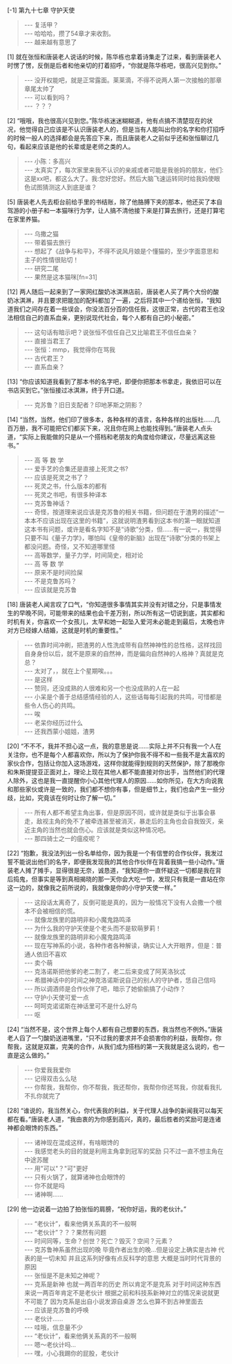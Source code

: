 
[-1] 第九十七章 守护天使
>--- 复活甲？<br>
>--- 哈哈哈，攒了54章才来收割。<br>
>--- 越来越有意思了<br>

[1] 就在张恒和唐装老人说话的时候，陈华栋也拿着诗集走了过来，看到唐装老人时愣了愣，反倒是后者和他亲切的打着招呼，“你就是陈华栋吧，很高兴见到你。”
>--- 没开权能吧，就是正常露面。莱莱滴，不得不说两人第一次接触的那章章尾太帅了<br>
>--- 可以看到吗？<br>
>--- ？？？<br>

[2] “哦哦，我也很高兴见到您。”陈华栋迷迷糊糊道，他有点搞不清楚现在的状况，他觉得自己应该是不认识唐装老人的，但是当有人能叫出你的名字和你打招呼的时候一般人的选择都会是先答应下来，而且唐装老人之前似乎还和张恒聊过几句，看起来应该是他的长辈或是老师之类的人。
>--- 小陈：多高兴<br>
>--- 太真实了，每次家里来我不认识的亲戚或者可能是我爸妈的朋友，他们:这是xx吧，都这么大了。我:您好您好。然后大脑飞速运转同时给我妈使眼色试图猜测这人到底是谁？<br>

[5] 唐装老人先去柜台前给手里的书结账，除了他胳膊下夹的那本，他还买了本自驾游的小册子和一本猫咪行为学，让人搞不清他接下来是打算去旅行，还是打算宅在家里养猫。
>--- 乌撒之猫<br>
>--- 带着猫去旅行<br>
>--- 想起了《战争与和平》，不得不说风月娘是个懂猫的，至少字面意思和主子的性情很贴切！<br>
>--- 研究二尾<br>
>--- 果然是这本猫咪[fn=31]<br>

[12] 两人随后一起来到了一家网红酸奶冰淇淋店前，唐装老人买了两个大份的酸奶冰淇淋，并且要求把能加的配料都加了一遍，之后将其中一个递给张恒，“我知道我们之间存在着一些误会，你没法百分百的信任我，这很正常，古代的君王也没法相信自己的直系血亲，更别说现代社会，每个人都有自己的小秘密。”
>--- 这句话有暗示吧？说张恒不信任自己又比喻君王不信任血亲？<br>
>--- 直接当君王了<br>
>--- 张恒：mmp，我觉得你在骂我<br>
>--- 古代君王？<br>
>--- 直系血亲？<br>

[13] “你应该知道我看到了那本书的名字吧，即便你把那本书拿走，我依旧可以在书店买到它。”张恒接过冰淇淋，终于开口道。
>--- 克苏鲁？旧日支配者？印地茅斯之阴影？<br>

[14] “当然，当然，他们印了很多本，各种各样的语言，各种各样的出版社……几百万册，我不可能把它们都买下来，况且你在网上也能找得到。”唐装老人点头道，“实际上我能做的只是从一个搭档和老朋友的角度给你建议，尽量远离这些书。”
>--- 高 等 数 学<br>
>--- 爱手艺的合集还是直接上死灵之书?<br>
>--- 应该是死灵之书了？<br>
>--- 死灵之书，什么版本的都有<br>
>--- 死灵之书吧，有很多种译本<br>
>--- 克苏鲁神话？<br>
>--- 奇怪，按道理来说应该是克苏鲁的相关书籍，但问题在于渣男的描述“一本本不应该出现在这里的书籍”，这就说明渣男看到这本书的第一眼就知道这本书有问题，或许是看名字知不是“诗歌”分类，但……有一说一，我觉得只要不叫《量子力学》，哪怕叫《皇帝的新脑》出现在“诗歌”分类的书架上都没问题。奇怪，又不知道哪里怪<br>
>--- 高等数学，量子力学，时间简史，相对论<br>
>--- 高 等 数 学<br>
>--- 原来不是时间捡屎<br>
>--- 不是克鲁苏吗？<br>
>--- 应该就是克苏鲁<br>

[18] 唐装老人闻言叹了口气，“你知道很多事情其实并没有对错之分，只是事情发生的早晚不同，可能带来的结果也会千差万别，所以所有这一切说到底，其实都和时机有关，你喜欢一个女孩儿，太早和她一起坠入爱河未必能走到最后，太晚也许对方已经嫁人结婚，这就是时机的重要性。”
>--- 依靠时间冲刷，把渣男的人性洗成带有自然神神性的总性格，这样找回自身身份以后，就不是原来的自然神，而是偏向自然神的人格神？真就是克总？<br>
>--- 太对了，，就在上个星期唉。。。<br>
>--- 是这样<br>
>--- 赞同，还没成熟的人很难和另一个也没成熟的人在一起<br>
>--- 小呆是个善于总结感情经验的人，这些话每每引起我的共鸣，可惜都是些令人伤心的共鸣。<br>
>--- 唉<br>
>--- 老呆你经历过什么<br>
>--- 还我西蒙小姐姐，渣男<br>

[20] “不不不，我并不担心这一点，我的意思是说……实际上并不只有我一个人在关注你，也不是每个人都喜欢你，所以为了保护你我不得不和一些我不是太喜欢的家伙合作，包括让你加入这场游戏，这样你就能得到规则的天然保护，除了那晚你和朱斯提提亚正面对上，理论上现在其他人都不能直接对你出手，当然他们的代理人除外，这也是我一直提醒你小心其他代理人的原因……如你所见，在大方向说我和那些家伙或许是一致的，我们都不想你有事，但是细节上，我们也会产生一些分歧，比如，究竟该在何时让你了解一切。”
>--- 所有人都不希望主角出事，但是原因不同，或许就是类似于出事会暴走，敌视主角的免不了被牵连甚至被消灭，暴走后的主角也会自我毁灭，亲近主角的当然也就会伤心。应该就是类似这种情况吧。<br>
>--- 那四骑士之一的瘟疫呢？<br>

[22] “抱歉，我没法列出一份名单给你，因为我是一个有信誉的合作伙伴，我发过誓不能说出他们的名字，即便我发现我的其他合作伙伴在背着我搞一些小动作。”唐装老人摊了摊手，显得很是无奈，诚恳道，“我知道你一直怀疑这一切都是我在背后捣鬼，但事实是等到真相揭晓的那一天你会大吃一惊，发现只有我是一直站在你这一边的，就像我之前所说的，我就像是你的小守护天使一样。”
>--- 这段话太离奇了，反倒可能是真的，因为一般情况下没有人会撒一个根本不会被相信的慌。<br>
>--- 就像龙族里的路明非和小魔鬼路鸣泽<br>
>--- 为什么我的守护天使是个老头而不是软萌萝莉！<br>
>--- 就像龙族里的路明非和小魔鬼路鸣泽<br>
>--- 现在写神系的小说，各种作者各种解读，确实让人大开眼界，但是：普通人依旧不喜欢<br>
>--- 卖个萌<br>
>--- 克洛诺斯把他爹的老二割了，老二后来变成了阿芙洛狄忒<br>
>--- 希腊神话中的时间之神克洛诺斯说自己的别人的守护者，恁自己信吗<br>
>--- 所以调酒师是合作伙伴了吧，暗示了她偷偷搞了小动作？<br>
>--- 守护小天使可爱一点<br>
>--- 呵呵克诺诺斯在神话里可不是什么好鸟<br>
>--- 呕<br>

[24] “当然不是，这个世界上每个人都有自己想要的东西，我当然也不例外。”唐装老人舀了一勺酸奶送进嘴里，“只不过我的要求并不会损害你的利益，我帮你，你帮我，这就是双赢，完美的合作，从我们成为搭档的第一天我就是这么说的，也一直是这么做的。”
>--- 你爱我我爱你<br>
>--- 记得双击么么哒<br>
>--- 你帮我，我帮你，你不帮我，我还帮你，我帮你你还骂我，你就看我扎不扎你就完了<br>

[28] “谁说的，我当然关心，你代表我的利益，关于代理人战争的新闻我可以每天都在看。”唐装老人道，“我由衷的为你感到高兴，真的，最后胜者的奖励可是连诸神都会眼馋的东西。”
>--- 诸神现在混成这样，有啥眼馋的<br>
>--- 我感觉老头的目的就是利用主角拿到冠军的奖励  只不过一直不想主角在中途苏醒<br>
>--- 用"可以"？"可"更好<br>
>--- 只有火锅了，就算诸神也会眼馋的<br>
>--- 你不就是吗<br>
>--- 诸神啊……<br>

[29] 他一边说着一边拍了拍张恒的肩膀，“祝你好运，我的老伙计。”
>--- “老伙计”，看来他俩关系真的不一般啊<br>
>--- “老伙计”？？？果然有问题<br>
>--- 时间同等，生命？创世？死亡？毁灭？空间？元素？<br>
>--- 克苏鲁神系虽然出现的晚 毕竟作者出生的晚...但是设定上确实是古神 代表的是一切未知 并且这系列好像有点反科学的意思 大概是当时时代背景的原因<br>
>--- 张恒是不是未知之神呢？<br>
>--- 克系是新神 也就一两百年的历史 所以肯定不是克系 对于时间这种东西来说一两百年肯定不是老伙计 根据之前和科技系新神对立的情况来说就更不可能了 因为克系是出自小说发源自桌游 怎么也算不到古神里面去<br>
>--- 应该是克苏鲁的呼唤<br>
>--- 老伙计……<br>
>--- 哇哦，信息量不少<br>
>--- “老伙计”，看来他俩关系真的不一般啊<br>
>--- 嗯～老伙计吗...<br>
>--- 嘿，小心我踢你的屁股，老伙计<br>
